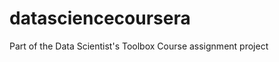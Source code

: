 datasciencecoursera
===================

Part of the Data Scientist's Toolbox Course assignment project
